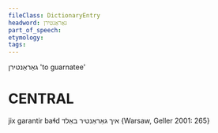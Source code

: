 ```yaml
---
fileClass: DictionaryEntry
headword: גאַראַנטירן
part_of_speech: 
etymology: 
tags: 
---
```

גאַראַנטירן
'to guarnatee'

CENTRAL
========

jix garantir baɬd איך גאַראַנטיר באַלד {Warsaw, Geller 2001: 265}